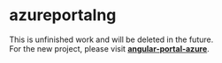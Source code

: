 # azureportalng 

This is unfinished work and will be deleted in the future.   
For the new project, please visit [**angular-portal-azure**](https://github.com/ardimedia/angular-portal-azure).
